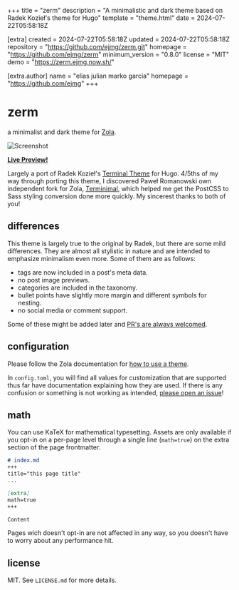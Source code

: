 
+++
title = "zerm"
description = "A minimalistic and dark theme based on Radek Kozieł's theme for Hugo"
template = "theme.html"
date = 2024-07-22T05:58:18Z

[extra]
created = 2024-07-22T05:58:18Z
updated = 2024-07-22T05:58:18Z
repository = "https://github.com/ejmg/zerm.git"
homepage = "https://github.com/ejmg/zerm"
minimum_version = "0.8.0"
license = "MIT"
demo = "https://zerm.ejmg.now.sh/"

[extra.author]
name = "elias julian marko garcia"
homepage = "https://github.com/ejmg"
+++        

# zerm

a minimalist and dark theme for [Zola](https://getzola.org).

![Screenshot](../master/zerm-preview.png?raw=true)

[**Live Preview!**](https://zerm.ejmg.now.sh/)

Largely a port of Radek Kozieł's [Terminal
Theme](https://github.com/panr/hugo-theme-terminal) for Hugo. 4/5ths of my way
through porting this theme, I discovered Paweł Romanowski own independent fork
for Zola, [Terminimal](https://github.com/pawroman/zola-theme-terminimal),
which helped me get the PostCSS to Sass styling conversion done more
quickly. My sincerest thanks to both of you!

## differences

This theme is largely true to the original by Radek, but there are some mild
differences. They are almost all stylistic in nature and are intended to
emphasize minimalism even more. Some of them are as follows:
- tags are now included in a post's meta data.
- no post image previews.
- categories are included in the taxonomy.
- bullet points have slightly more margin and different symbols for nesting.
- no social media or comment support.

Some of these might be added later and [PR's are always
welcomed](https://github.com/ejmg/zerm/pulls).

## configuration

Please follow the Zola documentation for [how to use a
theme](https://www.getzola.org/documentation/themes/installing-and-using-themes/#installing-a-theme).

In `config.toml`, you will find all values for customization that are supported
thus far have documentation explaining how they are used. If there is any confusion or something is not working as intended, [please open an issue](https://github.com/ejmg/zerm/issues)!

## math
You can use KaTeX for mathematical typesetting.
Assets are only available if you opt-in on a per-page level through
a single line (`math=true`) on the extra section of the page frontmatter.

``` md
# index.md
+++
title="this page title"
...

[extra]
math=true
+++

Content
```

Pages wich doesn't opt-in are not affected in any way, so you doesn't have
to worry about any performance hit.

## license

MIT. See `LICENSE.md` for more details.

        